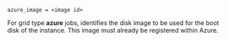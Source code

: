     azure_image = <image id>

For grid type **azure** jobs, identifies the disk image to be used for
the boot disk of the instance. This image must already be registered
within Azure.
